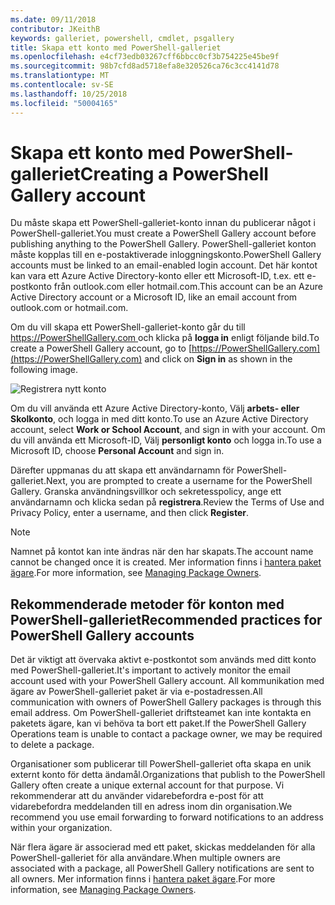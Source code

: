 ```yaml
---
ms.date: 09/11/2018
contributor: JKeithB
keywords: galleriet, powershell, cmdlet, psgallery
title: Skapa ett konto med PowerShell-galleriet
ms.openlocfilehash: e4cf73edb03267cff6bbcc0cf3b754225e45be9f
ms.sourcegitcommit: 98b7cfd8ad5718efa8e320526ca76c3cc4141d78
ms.translationtype: MT
ms.contentlocale: sv-SE
ms.lasthandoff: 10/25/2018
ms.locfileid: "50004165"
---
```

# <a name="creating-a-powershell-gallery-account"></a><span data-ttu-id="762ef-103">Skapa ett konto med PowerShell-galleriet</span><span class="sxs-lookup"><span data-stu-id="762ef-103">Creating a PowerShell Gallery account</span></span>

<span data-ttu-id="762ef-104">Du måste skapa ett PowerShell-galleriet-konto innan du publicerar något i PowerShell-galleriet.</span><span class="sxs-lookup"><span data-stu-id="762ef-104">You must create a PowerShell Gallery account before publishing anything to the PowerShell Gallery.</span></span>
<span data-ttu-id="762ef-105">PowerShell-galleriet konton måste kopplas till en e-postaktiverade inloggningskonto.</span><span class="sxs-lookup"><span data-stu-id="762ef-105">PowerShell Gallery accounts must be linked to an email-enabled login account.</span></span> <span data-ttu-id="762ef-106">Det här kontot kan vara ett Azure Active Directory-konto eller ett Microsoft-ID, t.ex. ett e-postkonto från outlook.com eller hotmail.com.</span><span class="sxs-lookup"><span data-stu-id="762ef-106">This account can be an Azure Active Directory account or a Microsoft ID, like an email account from outlook.com or hotmail.com.</span></span>

<span data-ttu-id="762ef-107">Om du vill skapa ett PowerShell-galleriet-konto går du till [ https://PowerShellGallery.com ](https://PowerShellGallery.com) och klicka på **logga in** enligt följande bild.</span><span class="sxs-lookup"><span data-stu-id="762ef-107">To create a PowerShell Gallery account, go to [https://PowerShellGallery.com](https://PowerShellGallery.com) and click on **Sign in** as shown in the following image.</span></span>

![Registrera nytt konto](../../Images/CreateAccount-Register.png)

<span data-ttu-id="762ef-109">Om du vill använda ett Azure Active Directory-konto, Välj **arbets- eller Skolkonto**, och logga in med ditt konto.</span><span class="sxs-lookup"><span data-stu-id="762ef-109">To use an Azure Active Directory account, select **Work or School Account**, and sign in with your account.</span></span> <span data-ttu-id="762ef-110">Om du vill använda ett Microsoft-ID, Välj **personligt konto** och logga in.</span><span class="sxs-lookup"><span data-stu-id="762ef-110">To use a Microsoft ID, choose **Personal Account** and sign in.</span></span>

<span data-ttu-id="762ef-111">Därefter uppmanas du att skapa ett användarnamn för PowerShell-galleriet.</span><span class="sxs-lookup"><span data-stu-id="762ef-111">Next, you are prompted to create a username for the PowerShell Gallery.</span></span> <span data-ttu-id="762ef-112">Granska användningsvillkor och sekretesspolicy, ange ett användarnamn och klicka sedan på **registrera**.</span><span class="sxs-lookup"><span data-stu-id="762ef-112">Review the Terms of Use and Privacy Policy, enter a username, and then click **Register**.</span></span>

> [!NOTE]
> <span data-ttu-id="762ef-113">Namnet på kontot kan inte ändras när den har skapats.</span><span class="sxs-lookup"><span data-stu-id="762ef-113">The account name cannot be changed once it is created.</span></span> <span data-ttu-id="762ef-114">Mer information finns i [hantera paket ägare](managing-package-owners.md).</span><span class="sxs-lookup"><span data-stu-id="762ef-114">For more information, see [Managing Package Owners](managing-package-owners.md).</span></span>

## <a name="recommended-practices-for-powershell-gallery-accounts"></a><span data-ttu-id="762ef-115">Rekommenderade metoder för konton med PowerShell-galleriet</span><span class="sxs-lookup"><span data-stu-id="762ef-115">Recommended practices for PowerShell Gallery accounts</span></span>

<span data-ttu-id="762ef-116">Det är viktigt att övervaka aktivt e-postkontot som används med ditt konto med PowerShell-galleriet.</span><span class="sxs-lookup"><span data-stu-id="762ef-116">It's important to actively monitor the email account used with your PowerShell Gallery account.</span></span> <span data-ttu-id="762ef-117">All kommunikation med ägare av PowerShell-galleriet paket är via e-postadressen.</span><span class="sxs-lookup"><span data-stu-id="762ef-117">All communication with owners of PowerShell Gallery packages is through this email address.</span></span> <span data-ttu-id="762ef-118">Om PowerShell-galleriet driftsteamet kan inte kontakta en paketets ägare, kan vi behöva ta bort ett paket.</span><span class="sxs-lookup"><span data-stu-id="762ef-118">If the PowerShell Gallery Operations team is unable to contact a package owner, we may be required to delete a package.</span></span>

<span data-ttu-id="762ef-119">Organisationer som publicerar till PowerShell-galleriet ofta skapa en unik externt konto för detta ändamål.</span><span class="sxs-lookup"><span data-stu-id="762ef-119">Organizations that publish to the PowerShell Gallery often create a unique external account for that purpose.</span></span> <span data-ttu-id="762ef-120">Vi rekommenderar att du använder vidarebefordra e-post för att vidarebefordra meddelanden till en adress inom din organisation.</span><span class="sxs-lookup"><span data-stu-id="762ef-120">We recommend you use email forwarding to forward notifications to an address within your organization.</span></span>

<span data-ttu-id="762ef-121">När flera ägare är associerad med ett paket, skickas meddelanden för alla PowerShell-galleriet för alla användare.</span><span class="sxs-lookup"><span data-stu-id="762ef-121">When multiple owners are associated with a package, all PowerShell Gallery notifications are sent to all owners.</span></span> <span data-ttu-id="762ef-122">Mer information finns i [hantera paket ägare](managing-package-owners.md).</span><span class="sxs-lookup"><span data-stu-id="762ef-122">For more information, see [Managing Package Owners](managing-package-owners.md).</span></span>
